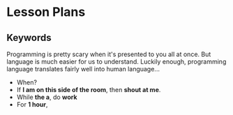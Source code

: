 # Lesson Plans

## Keywords

Programming is pretty scary when it's presented to you all at once.
But language is much easier for us to understand.
Luckily enough, programming language translates fairly well into human language...

- When?
- If **I am on this side of the room**, then **shout at me**.
- While **the a**, do **work**
- For **1 hour**,